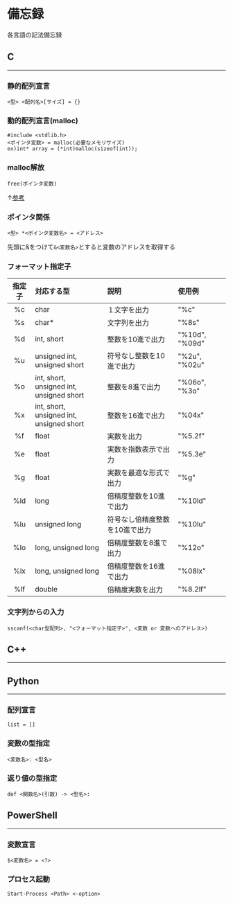 # 備忘録
各言語の記法備忘録

## C
---
### 静的配列宣言
    <型> <配列名>[サイズ] = {}  

### 動的配列宣言(malloc)
    #include <stdlib.h>
    <ポインタ変数> = malloc(必要なメモリサイズ)
    ex)int* array = (*int)malloc(sizeof(int));

### malloc解放
    free(ポインタ変数)  

↑[参考](https://9cguide.appspot.com/19-01.html)

### ポインタ関係
    <型> *<ポインタ変数名> = <アドレス>   
先頭に&をつけて`&<変数名>`とすると変数のアドレスを取得する

### フォーマット指定子
|指定子|対応する型|説明|使用例|
|:---:|:---|:---|:---|
|%c|char|１文字を出力|"%c"|
|%s|char*|文字列を出力|"%8s"|
|%d|int, short|整数を10進で出力|"%10d", "%09d"|
|%u|unsigned int, unsigned short|符号なし整数を10進で出力|"%2u", "%02u"|
|%o|int, short, <br> unsigned int, unsigned short|整数を8進で出力|"%06o", "%3o"|
|%x|int, short, <br> unsigned int, unsigned short|整数を16進で出力|"%04x"|
|%f|float|実数を出力|"%5.2f"|
|%e|float|実数を指数表示で出力|"%5.3e"|
|%g|float|実数を最適な形式で出力|"%g"|
|%ld|long|倍精度整数を10進で出力|"%10ld"|
|%lu|unsigned long|符号なし倍精度整数を10進で出力|"%10lu"|
|%lo|long, unsigned long|倍精度整数を8進で出力|"%12o"|
|%lx|long, unsigned long|倍精度整数を16進で出力|"%08lx"|
|%lf|double|倍精度実数を出力|"%8.2lf"|

### 文字列からの入力
    sscanf(<char型配列>, "<フォーマット指定子>", <変数 or 変数へのアドレス>)


## C++
---

## Python
---
### 配列宣言  
    list = []

### 変数の型指定   
    <変数名>: <型名>     

### 返り値の型指定  
    def <関数名>(引数) -> <型名>:     

## PowerShell
---
### 変数宣言
    $<変数名> = <?> 

### プロセス起動
    Start-Process <Path> <-option> 
